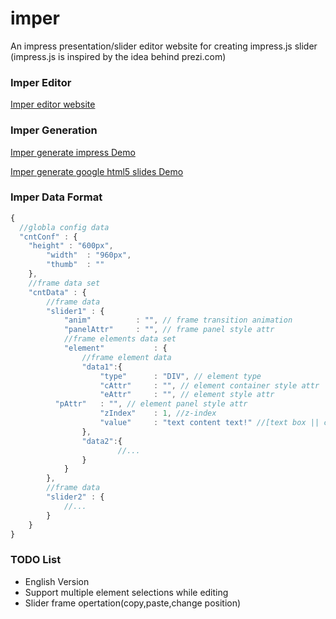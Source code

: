 imper
=====

An impress presentation/slider editor website for creating impress.js slider 
(impress.js is inspired by the idea behind prezi.com)

### Imper Editor

[Imper editor website](http://switer.github.io/imper/)

### Imper Generation

[Imper generate impress Demo](http://switer.github.io/examples/imper.html#/step-1) 

[Imper generate google html5 slides Demo](http://switer.github.io/examples/html5slides.html)

### Imper Data Format
```javascript
{
  //globla config data
  "cntConf" : {
  	"height" : "600px",
		"width"  : "960px",
		"thumb"  : ""
	},
	//frame data set
	"cntData" : {
		//frame data
		"slider1" : {
			"anim"			: "", // frame transition animation
			"panelAttr" 	: "", // frame panel style attr
			//frame elements data set
			"element"   		: {
				//frame element data
				"data1":{
					"type"		: "DIV", // element type
					"cAttr"		: "", // element container style attr 
					"eAttr"		: "", // element style attr
          "pAttr"   : "", // element panel style attr
					"zIndex"	: 1, //z-index
					"value"		: "text content text!" //[text box || code box :  text string, image || video : data url] 
				},
				"data2":{
				        //...
				}
			}
		},
		//frame data
		"slider2" : {
			//...
		}
	}
}
```

### TODO List

*  English Version
*  Support multiple element selections while editing
*  Slider frame opertation(copy,paste,change position) 

